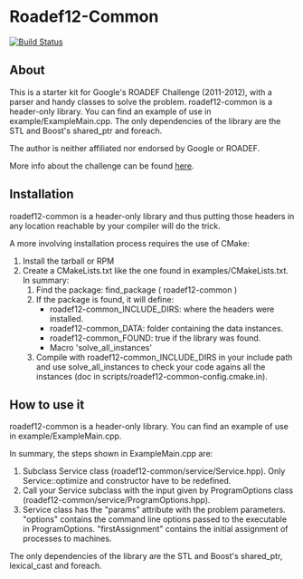 Roadef12-Common
===============

[![Build Status](https://travis-ci.org/daniperez/roadef12-common.png)](https://travis-ci.org/daniperez/roadef12-common.txt)

About
-----

This is a starter kit for Google's ROADEF Challenge (2011-2012), with a parser
and handy classes to solve the problem. roadef12-common is a header-only
library. You can find an example of use in example/ExampleMain.cpp. The only
dependencies of the library are the STL and Boost's shared_ptr and foreach.

The author is neither affiliated nor endorsed by Google or ROADEF.

More info about the challenge can be found [here](http://challenge.roadef.org/2012/en/index.php).

Installation 
------------

roadef12-common is a header-only library and thus putting those headers
in any location reachable by your compiler will do the trick.

A more involving installation process requires the use of CMake:

1. Install the tarball or RPM
2. Create a CMakeLists.txt like the one found in examples/CMakeLists.txt.
   In summary:
    1. Find the package: find_package ( roadef12-common )
    2. If the package is found, it will define:
        * roadef12-common_INCLUDE_DIRS: where the headers were installed.  
        * roadef12-common_DATA: folder containing the data instances.
        * roadef12-common_FOUND: true if the library was found.
        * Macro 'solve_all_instances' 
    3. Compile with roadef12-common_INCLUDE_DIRS in your include path and
       use solve_all_instances to check your code agains all the instances
       (doc in scripts/roadef12-common-config.cmake.in).


How to use it 
-------------

roadef12-common is a header-only library. You can find an example
of use in example/ExampleMain.cpp.

In summary, the steps shown in ExampleMain.cpp are:

1.  Subclass Service class (roadef12-common/service/Service.hpp).
    Only Service::optimize and constructor have to be redefined.
2.  Call your Service subclass with the input given by 
    ProgramOptions class (roadef12-common/service/ProgramOptions.hpp).
3.  Service class has the "params" attribute with the problem
    parameters. "options" contains the command line options passed
    to the executable in ProgramOptions. "firstAssignment" contains
    the initial assignment of processes to machines.

The only dependencies of the library are the STL and Boost's shared_ptr,
lexical_cast and foreach.
